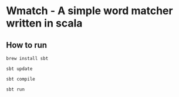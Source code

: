 # Wmatch - A simple word matcher written in scala

## How to run

```brew install sbt```

```sbt update```

```sbt compile```

```sbt run```
